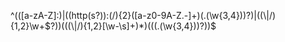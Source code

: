 ^(([a-zA-Z]\:)|((http(s?))\:(\/){2}([a-z0-9A-Z\.\-]+)(\.(\w{3,4}))?)|((\\|\/){1,2}\w+\$?))(((\\|\/){1,2}[\w\-\s]+)*)(((\.(\w{3,4}))?))$



